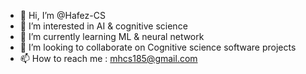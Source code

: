 - 👋 Hi, I’m @Hafez-CS
- 👀 I’m interested in AI & cognitive science
- 🌱 I’m currently learning ML & neural network
- 💞️ I’m looking to collaborate on Cognitive science software projects
- 📫 How to reach me : mhcs185@gmail.com

<!---
Hafez-CS/Hafez-CS is a ✨ special ✨ repository because its `README.md` (this file) appears on your GitHub profile.
You can click the Preview link to take a look at your changes.
--->
